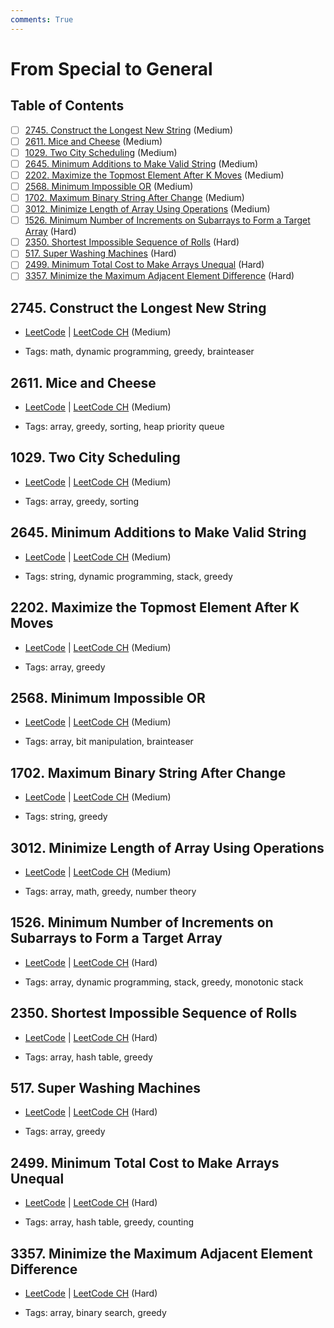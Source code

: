 ```yaml
---
comments: True
---
```


# From Special to General

## Table of Contents

- [ ] [2745. Construct the Longest New String](https://leetcode.cn/problems/construct-the-longest-new-string/) (Medium)
- [ ] [2611. Mice and Cheese](https://leetcode.cn/problems/mice-and-cheese/) (Medium)
- [ ] [1029. Two City Scheduling](https://leetcode.cn/problems/two-city-scheduling/) (Medium)
- [ ] [2645. Minimum Additions to Make Valid String](https://leetcode.cn/problems/minimum-additions-to-make-valid-string/) (Medium)
- [ ] [2202. Maximize the Topmost Element After K Moves](https://leetcode.cn/problems/maximize-the-topmost-element-after-k-moves/) (Medium)
- [ ] [2568. Minimum Impossible OR](https://leetcode.cn/problems/minimum-impossible-or/) (Medium)
- [ ] [1702. Maximum Binary String After Change](https://leetcode.cn/problems/maximum-binary-string-after-change/) (Medium)
- [ ] [3012. Minimize Length of Array Using Operations](https://leetcode.cn/problems/minimize-length-of-array-using-operations/) (Medium)
- [ ] [1526. Minimum Number of Increments on Subarrays to Form a Target Array](https://leetcode.cn/problems/minimum-number-of-increments-on-subarrays-to-form-a-target-array/) (Hard)
- [ ] [2350. Shortest Impossible Sequence of Rolls](https://leetcode.cn/problems/shortest-impossible-sequence-of-rolls/) (Hard)
- [ ] [517. Super Washing Machines](https://leetcode.cn/problems/super-washing-machines/) (Hard)
- [ ] [2499. Minimum Total Cost to Make Arrays Unequal](https://leetcode.cn/problems/minimum-total-cost-to-make-arrays-unequal/) (Hard)
- [ ] [3357. Minimize the Maximum Adjacent Element Difference](https://leetcode.cn/problems/minimize-the-maximum-adjacent-element-difference/) (Hard)

## 2745. Construct the Longest New String

-   [LeetCode](https://leetcode.com/problems/construct-the-longest-new-string/) | [LeetCode CH](https://leetcode.cn/problems/construct-the-longest-new-string/) (Medium)

-   Tags: math, dynamic programming, greedy, brainteaser

## 2611. Mice and Cheese

-   [LeetCode](https://leetcode.com/problems/mice-and-cheese/) | [LeetCode CH](https://leetcode.cn/problems/mice-and-cheese/) (Medium)

-   Tags: array, greedy, sorting, heap priority queue

## 1029. Two City Scheduling

-   [LeetCode](https://leetcode.com/problems/two-city-scheduling/) | [LeetCode CH](https://leetcode.cn/problems/two-city-scheduling/) (Medium)

-   Tags: array, greedy, sorting

## 2645. Minimum Additions to Make Valid String

-   [LeetCode](https://leetcode.com/problems/minimum-additions-to-make-valid-string/) | [LeetCode CH](https://leetcode.cn/problems/minimum-additions-to-make-valid-string/) (Medium)

-   Tags: string, dynamic programming, stack, greedy

## 2202. Maximize the Topmost Element After K Moves

-   [LeetCode](https://leetcode.com/problems/maximize-the-topmost-element-after-k-moves/) | [LeetCode CH](https://leetcode.cn/problems/maximize-the-topmost-element-after-k-moves/) (Medium)

-   Tags: array, greedy

## 2568. Minimum Impossible OR

-   [LeetCode](https://leetcode.com/problems/minimum-impossible-or/) | [LeetCode CH](https://leetcode.cn/problems/minimum-impossible-or/) (Medium)

-   Tags: array, bit manipulation, brainteaser

## 1702. Maximum Binary String After Change

-   [LeetCode](https://leetcode.com/problems/maximum-binary-string-after-change/) | [LeetCode CH](https://leetcode.cn/problems/maximum-binary-string-after-change/) (Medium)

-   Tags: string, greedy

## 3012. Minimize Length of Array Using Operations

-   [LeetCode](https://leetcode.com/problems/minimize-length-of-array-using-operations/) | [LeetCode CH](https://leetcode.cn/problems/minimize-length-of-array-using-operations/) (Medium)

-   Tags: array, math, greedy, number theory

## 1526. Minimum Number of Increments on Subarrays to Form a Target Array

-   [LeetCode](https://leetcode.com/problems/minimum-number-of-increments-on-subarrays-to-form-a-target-array/) | [LeetCode CH](https://leetcode.cn/problems/minimum-number-of-increments-on-subarrays-to-form-a-target-array/) (Hard)

-   Tags: array, dynamic programming, stack, greedy, monotonic stack

## 2350. Shortest Impossible Sequence of Rolls

-   [LeetCode](https://leetcode.com/problems/shortest-impossible-sequence-of-rolls/) | [LeetCode CH](https://leetcode.cn/problems/shortest-impossible-sequence-of-rolls/) (Hard)

-   Tags: array, hash table, greedy

## 517. Super Washing Machines

-   [LeetCode](https://leetcode.com/problems/super-washing-machines/) | [LeetCode CH](https://leetcode.cn/problems/super-washing-machines/) (Hard)

-   Tags: array, greedy

## 2499. Minimum Total Cost to Make Arrays Unequal

-   [LeetCode](https://leetcode.com/problems/minimum-total-cost-to-make-arrays-unequal/) | [LeetCode CH](https://leetcode.cn/problems/minimum-total-cost-to-make-arrays-unequal/) (Hard)

-   Tags: array, hash table, greedy, counting

## 3357. Minimize the Maximum Adjacent Element Difference

-   [LeetCode](https://leetcode.com/problems/minimize-the-maximum-adjacent-element-difference/) | [LeetCode CH](https://leetcode.cn/problems/minimize-the-maximum-adjacent-element-difference/) (Hard)

-   Tags: array, binary search, greedy
